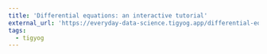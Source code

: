 ```yaml
---
title: 'Differential equations: an interactive tutorial'
external_url: 'https://everyday-data-science.tigyog.app/differential-equations'
tags:
  - tigyog
---
```


